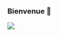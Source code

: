 ### Bienvenue 🤗

<a href="https://toypanda.tistory.com/" target="_blank"><img src="https://img.shields.io/badge/Blog-grey?style=for-the-badge&logo=tistory"/></a>

<!--
![YoungjaeKang's GitHub stats](https://github-readme-stats.vercel.app/api?username=YoungjaeKang&show_icons=true&theme=transparent )
--!>

<!--
**YoungjaeKang/YoungjaeKang** is a ✨ _special_ ✨ repository because its `README.md` (this file) appears on your GitHub profile.

Here are some ideas to get you started:

- 🔭 I’m currently working on ...
- 🌱 I’m currently learning ...
- 👯 I’m looking to collaborate on ...
- 🤔 I’m looking for help with ...
- 💬 Ask me about ...
- 📫 How to reach me: ...
- 😄 Pronouns: ...
- ⚡ Fun fact: ...
-->
